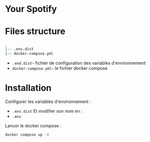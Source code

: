 # Your Spotify

# Files structure 

```bash
.
|-- .env.dist
|-- docker-compose.yml
```
- `.end.dist`- fichier de configuration des variables d'environnement
- `docker-compose.yml`- le fichier docker compose

# Installation

Configurer les variables d'environnement :
- `.env.dist`
Et modifier son nom en :
- `.env`

Lancer le docker compose :
```bash
docker compose up -d
```